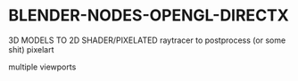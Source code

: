 # BLENDER-NODES-OPENGL-DIRECTX

3D MODELS TO 2D SHADER/PIXELATED
raytracer to postprocess (or some shit) pixelart 

multiple viewports
